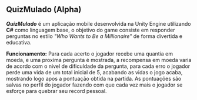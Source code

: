 ## QuizMulado (Alpha)

  ***QuizMulado*** é um aplicação mobile desenvolvida na Unity Engine utilizando **C#** como linguagem base, o objetivo do game consiste em responder perguntas no estilo *"Who Wants to Be a Millionaire"* de forma divertida e educativa.
  
  
  **Funcionamento:**
Para cada acerto o jogador recebe uma quantia em moeda, e uma proxima pergunta é mostrada, a recompensa em moeda varia de acordo com o nivel de dificuldade da pergunta, para cada erro o jogador perde uma vida de um total inicial de 5, acabando as vidas o jogo acaba, mostrando logo apos a pontuação obtida na partida. As pontuações são salvas no perfil do jogador fazendo com que cada vez mais o jogador se esforçe para quebrar seu record pessoal.
